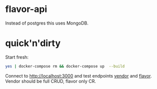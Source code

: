 # flavor-api

Instead of postgres this uses MongoDB.

# quick'n'dirty

Start fresh:

```sh
yes | docker-compose rm && docker-compose up  --build
```

Connect to [http://localhost:3000](http://localhost:3000) and test endpoints [vendor](http://localhost:3000/vendor) and [flavor](http://localhost:3000/flavor).  Vendor should be full CRUD, flavor only CR.